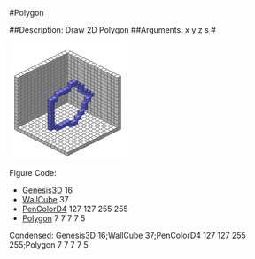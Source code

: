 #Polygon

##Description: Draw 2D Polygon <x> <y> <z> <radius> <sides>
##Arguments: x y z s #

![](Polygon-Iso.png)

Figure Code:
- [Genesis3D](Genesis3D.md) 16
- [WallCube](WallCube.md) 37
- [PenColorD4](PenColorD4.md) 127 127 255 255
- [Polygon](Polygon.md) 7 7 7 7 5

Condensed: Genesis3D 16;WallCube 37;PenColorD4 127 127 255 255;Polygon 7 7 7 7 5

